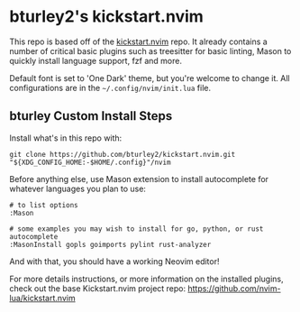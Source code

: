# bturley2's kickstart.nvim

This repo is based off of the [kickstart.nvim](https://github.com/nvim-lua/kickstart.nvim) repo. It already contains a number of critical basic plugins such as treesitter for basic linting, Mason to quickly install language support, fzf and more.

Default font is set to 'One Dark' theme, but you're welcome to change it. All configurations are in the `~/.config/nvim/init.lua` file.

## bturley Custom Install Steps 

Install what's in this repo with:
```
git clone https://github.com/bturley2/kickstart.nvim.git "${XDG_CONFIG_HOME:-$HOME/.config}"/nvim
```


Before anything else, use Mason extension to install autocomplete for whatever languages you plan to use:
```
# to list options
:Mason

# some examples you may wish to install for go, python, or rust autocomplete
:MasonInstall gopls goimports pylint rust-analyzer
```

And with that, you should have a working Neovim editor! 

For more details instructions, or more information on the installed plugins, check out the base Kickstart.nvim project repo: https://github.com/nvim-lua/kickstart.nvim

